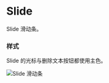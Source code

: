 # Slide

Slide 滑动条。

### 样式

<div class="imgblock">
  <div class="sm">
    <p>Slide 的光标与删除文本按钮都使用主色。</p>
  </div>
  <div class="sm">
    <img class="img" src="https://ws1.sinaimg.cn/large/006oPFLAly1frz83vvlcmj30xc0ak3z4.jpg" alt="Slide 滑动条"/>
  </div>
</div>